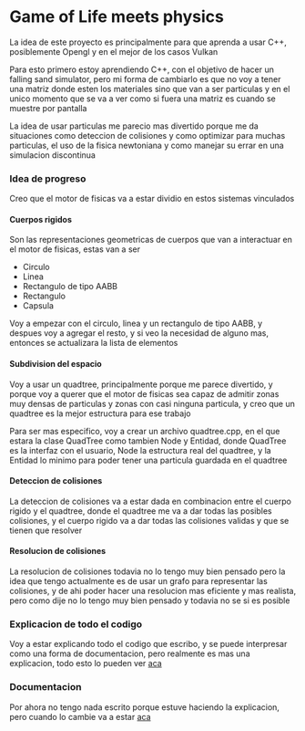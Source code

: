 # Game of Life meets physics

La idea de este proyecto es principalmente para que aprenda a usar C++, posiblemente Opengl y en el mejor de los casos Vulkan

Para esto primero estoy aprendiendo C++, con el objetivo de hacer un falling sand simulator, pero mi forma de cambiarlo es que no voy a tener una matriz donde esten los materiales sino que van a ser particulas y en el unico momento que se va a ver como si fuera una matriz es cuando se muestre por pantalla

La idea de usar particulas me parecio mas divertido porque me da situaciones como deteccion de colisiones y como optimizar para muchas particulas, el uso de la fisica newtoniana y como manejar su errar en una simulacion discontinua

### Idea de progreso
Creo que el motor de fisicas va a estar dividio en estos sistemas vinculados
#### Cuerpos rigidos
Son las representaciones geometricas de cuerpos que van a interactuar en el motor de fisicas, estas van a ser
 * Circulo
 * Linea
 * Rectangulo de tipo AABB
 * Rectangulo 
 * Capsula 

Voy a empezar con el circulo, linea y un rectangulo de tipo AABB, y despues voy a agregar el resto, y si veo la necesidad de alguno mas, entonces se actualizara la lista de elementos
#### Subdivision del espacio
Voy a usar un quadtree, principalmente porque me parece divertido, y porque voy a querer que el motor de fisicas sea capaz de admitir zonas muy densas de particulas y zonas con casi ninguna particula, y creo que un quadtree es la mejor estructura para ese trabajo

Para ser mas especifico, voy a crear un archivo quadtree.cpp, en el que estara la clase QuadTree como tambien Node y Entidad, donde QuadTree es la interfaz con el usuario, Node la estructura real del quadtree, y la Entidad lo minimo para poder tener una particula guardada en el quadtree

#### Deteccion de colisiones
La deteccion de colisiones va a estar dada en combinacion entre el cuerpo rigido y el quadtree, donde el quadtree me va a dar todas las posibles colisiones, y el cuerpo rigido va a dar todas las colisiones validas y que se tienen que resolver

#### Resolucion de colisiones
La resolucion de colisiones todavia no lo tengo muy bien pensado pero la idea que tengo actualmente es de usar un grafo para representar las colisiones, y de ahi poder hacer una resolucion mas eficiente y mas realista, pero como dije no lo tengo muy bien pensado y todavia no se si es posible

### Explicacion de todo el codigo
Voy a estar explicando todo el codigo que escribo, y se puede interpresar como una forma de documentacion, pero realmente es mas una explicacion, todo esto lo pueden ver [aca](explicaciones.md)

### Documentacion 
Por ahora no tengo nada escrito porque estuve haciendo la explicacion, pero cuando lo cambie va a estar [aca](#documentation.md)